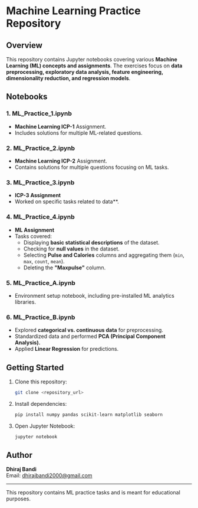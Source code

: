 # Machine Learning Practice Repository

## Overview
This repository contains Jupyter notebooks covering various **Machine Learning (ML) concepts and assignments**. The exercises focus on **data preprocessing, exploratory data analysis, feature engineering, dimensionality reduction, and regression models**.

## Notebooks

### 1. ML_Practice_1.ipynb
- **Machine Learning ICP-1** Assignment.
- Includes solutions for multiple ML-related questions.

### 2. ML_Practice_2.ipynb
- **Machine Learning ICP-2** Assignment.
- Contains solutions for multiple questions focusing on ML tasks.

### 3. ML_Practice_3.ipynb
- **ICP-3 Assignment**
- Worked on specific tasks related to data**.

### 4. ML_Practice_4.ipynb
- **ML Assignment**
- Tasks covered:
  - Displaying **basic statistical descriptions** of the dataset.
  - Checking for **null values** in the dataset.
  - Selecting **Pulse and Calories** columns and aggregating them (`min`, `max`, `count`, `mean`).
  - Deleting the **"Maxpulse"** column.

### 5. ML_Practice_A.ipynb
- Environment setup notebook, including pre-installed ML analytics libraries.

### 6. ML_Practice_B.ipynb
- Explored **categorical vs. continuous data** for preprocessing.
- Standardized data and performed **PCA (Principal Component Analysis).**
- Applied **Linear Regression** for predictions.

## Getting Started
1. Clone this repository:
   ```bash
   git clone <repository_url>
   ```
2. Install dependencies:
   ```bash
   pip install numpy pandas scikit-learn matplotlib seaborn
   ```
3. Open Jupyter Notebook:
   ```bash
   jupyter notebook
   ```

## Author
**Dhiraj Bandi**  
Email: dhirajbandi2000@gmail.com  

---
This repository contains ML practice tasks and is meant for educational purposes.
